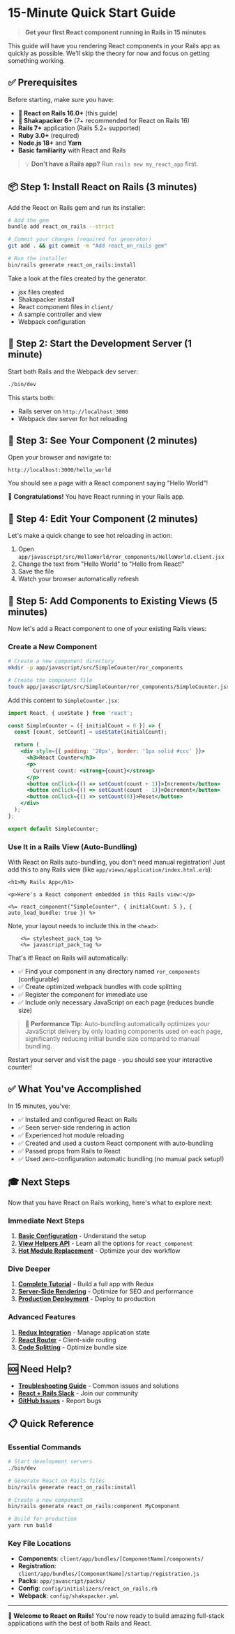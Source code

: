 # 15-Minute Quick Start Guide

> **Get your first React component running in Rails in 15 minutes**

This guide will have you rendering React components in your Rails app as quickly as possible. We'll skip the theory for now and focus on getting something working.

## ✅ Prerequisites

Before starting, make sure you have:

- **🚨 React on Rails 16.0+** (this guide)
- **🚨 Shakapacker 6+** (7+ recommended for React on Rails 16)
- **Rails 7+** application (Rails 5.2+ supported)
- **Ruby 3.0+** (required)
- **Node.js 18+** and **Yarn**
- **Basic familiarity** with React and Rails

> 💡 **Don't have a Rails app?** Run `rails new my_react_app` first.

## 📦 Step 1: Install React on Rails (3 minutes)

Add the React on Rails gem and run its installer:

```bash
# Add the gem
bundle add react_on_rails --strict

# Commit your changes (required for generator)
git add . && git commit -m "Add react_on_rails gem"

# Run the installer
bin/rails generate react_on_rails:install
```

Take a look at the files created by the generator.

- jsx files created
- Shakapacker install
- React component files in `client/`
- A sample controller and view
- Webpack configuration

## 🎯 Step 2: Start the Development Server (1 minute)

Start both Rails and the Webpack dev server:

```bash
./bin/dev
```

This starts both:

- Rails server on `http://localhost:3000`
- Webpack dev server for hot reloading

## 🎨 Step 3: See Your Component (2 minutes)

Open your browser and navigate to:

```
http://localhost:3000/hello_world
```

You should see a page with a React component saying "Hello World"!

🎉 **Congratulations!** You have React running in your Rails app.

## 🔧 Step 4: Edit Your Component (2 minutes)

Let's make a quick change to see hot reloading in action:

1. Open `app/javascript/src/HelloWorld/ror_components/HelloWorld.client.jsx`
2. Change the text from "Hello World" to "Hello from React!"
3. Save the file
4. Watch your browser automatically refresh

## 🚀 Step 5: Add Components to Existing Views (5 minutes)

Now let's add a React component to one of your existing Rails views:

### Create a New Component

```bash
# Create a new component directory
mkdir -p app/javascript/src/SimpleCounter/ror_components

# Create the component file
touch app/javascript/src/SimpleCounter/ror_components/SimpleCounter.jsx
```

Add this content to `SimpleCounter.jsx`:

```jsx
import React, { useState } from 'react';

const SimpleCounter = ({ initialCount = 0 }) => {
  const [count, setCount] = useState(initialCount);

  return (
    <div style={{ padding: '20px', border: '1px solid #ccc' }}>
      <h3>React Counter</h3>
      <p>
        Current count: <strong>{count}</strong>
      </p>
      <button onClick={() => setCount(count + 1)}>Increment</button>
      <button onClick={() => setCount(count - 1)}>Decrement</button>
      <button onClick={() => setCount(0)}>Reset</button>
    </div>
  );
};

export default SimpleCounter;
```

### Use It in a Rails View (Auto-Bundling)

With React on Rails auto-bundling, you don't need manual registration! Just add this to any Rails view (like `app/views/application/index.html.erb`):

```erb
<h1>My Rails App</h1>

<p>Here's a React component embedded in this Rails view:</p>

<%= react_component("SimpleCounter", { initialCount: 5 }, { auto_load_bundle: true }) %>
```

Note, your layout needs to include this in the `<head>`:

```erb
    <%= stylesheet_pack_tag %>
    <%= javascript_pack_tag %>
```

That's it! React on Rails will automatically:

- ✅ Find your component in any directory named `ror_components` (configurable)
- ✅ Create optimized webpack bundles with code splitting
- ✅ Register the component for immediate use
- ✅ Include only necessary JavaScript on each page (reduces bundle size)

> **🚀 Performance Tip:** Auto-bundling automatically optimizes your JavaScript delivery by only loading components used on each page, significantly reducing initial bundle size compared to manual bundling.

Restart your server and visit the page - you should see your interactive counter!

## ✅ What You've Accomplished

In 15 minutes, you've:

- ✅ Installed and configured React on Rails
- ✅ Seen server-side rendering in action
- ✅ Experienced hot module reloading
- ✅ Created and used a custom React component with auto-bundling
- ✅ Passed props from Rails to React
- ✅ Used zero-configuration automatic bundling (no manual pack setup!)

## 🎓 Next Steps

Now that you have React on Rails working, here's what to explore next:

### Immediate Next Steps

1. **[Basic Configuration](../getting-started.md)** - Understand the setup
2. **[View Helpers API](../api/view-helpers-api.md)** - Learn all the options for `react_component`
3. **[Hot Module Replacement](../guides/hmr-and-hot-reloading-with-the-webpack-dev-server.md)** - Optimize your dev workflow

### Dive Deeper

1. **[Complete Tutorial](../guides/tutorial.md)** - Build a full app with Redux
2. **[Server-Side Rendering](../guides/react-server-rendering.md)** - Optimize for SEO and performance
3. **[Production Deployment](../guides/deployment.md)** - Deploy to production

### Advanced Features

1. **[Redux Integration](../javascript/react-and-redux.md)** - Manage application state
2. **[React Router](../javascript/react-router.md)** - Client-side routing
3. **[Code Splitting](../javascript/code-splitting.md)** - Optimize bundle size

## 🆘 Need Help?

- **[Troubleshooting Guide](../troubleshooting/README.md)** - Common issues and solutions
- **[React + Rails Slack](https://reactrails.slack.com)** - Join our community
- **[GitHub Issues](https://github.com/shakacode/react_on_rails/issues)** - Report bugs

## 📋 Quick Reference

### Essential Commands

```bash
# Start development servers
./bin/dev

# Generate React on Rails files
bin/rails generate react_on_rails:install

# Create a new component
bin/rails generate react_on_rails:component MyComponent

# Build for production
yarn run build
```

### Key File Locations

- **Components**: `client/app/bundles/[ComponentName]/components/`
- **Registration**: `client/app/bundles/[ComponentName]/startup/registration.js`
- **Packs**: `app/javascript/packs/`
- **Config**: `config/initializers/react_on_rails.rb`
- **Webpack**: `config/shakapacker.yml`

---

**🎉 Welcome to React on Rails!** You're now ready to build amazing full-stack applications with the best of both Rails and React.
